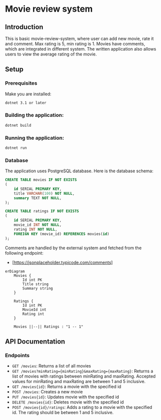 # Movie review system

## Introduction

This is basic movie-review-system, where user can add new movie, rate it and comment. Max rating is 5, min rating is 1. Movies have comments, which are integrated in different system. The written application also allows users to view the average rating of the movie.

## Setup

### Prerequisites

Make you are installed:

```bash
dotnet 3.1 or later
```

### Building the application:

```bash
dotnet build
```

### Running the application:

```bash
dotnet run
```

### Database

The application uses PostgreSQL database. Here is the database schema:

```sql
CREATE TABLE movies IF NOT EXISTS
(
    id SERIAL PRIMARY KEY,
    title VARCHAR(100) NOT NULL,
    summary TEXT NOT NULL,
);

CREATE TABLE ratings IF NOT EXISTS
(
    id SERIAL PRIMARY KEY,
    movie_id INT NOT NULL,
    rating INT NOT NULL,
    FOREIGN KEY (movie_id) REFERENCES movies(id)
);
```

Comments are handled by the external system and fetched from the following endpoint:
- [https://jsonplaceholder.typicode.com/comments]

```mermaid
erDiagram
    Movies {
        Id int PK
        Title string
        Summary string
    }

    Ratings {
        Id int PK
        MovieId int
        Rating int
    }

    Movies ||--|| Ratings : "1 -- 1"
```

## API Documentation

### Endpoints

- `GET /movies`: Returns a list of all movies
- `GET /movies?minRating={minRating}&maxRating={maxRating}`: Returns a list of movies with ratings between minRating and maxRating. Accepted values for minRating and maxRating are between 1 and 5 inclusive.
- `GET /movies{id}`: Returns a movie with the specified id
- `POST /movies`: Creates a new movie
- `PUT /movies{id}`: Updates movie with the specified id
- `DELETE /movies{id}`: Deletes movie with the specified id
- `POST /movies{id}/ratings`: Adds a rating to a movie with the specified id. The rating should be between 1 and 5 inclusive.
